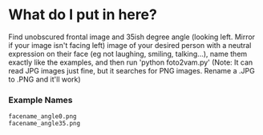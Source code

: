 # What do I put in here?

Find unobscured frontal image and 35ish degree angle (looking left. Mirror if your image isn't facing left) image of your desired person with a neutral expression on their face (eg not laughing, smiling, talking...), name them exactly like the examples, and then run 'python foto2vam.py' (Note: It can read JPG images just fine, but it searches for PNG images. Rename a .JPG to .PNG and it'll work)

### Example Names

	facename_angle0.png
	facename_angle35.png

